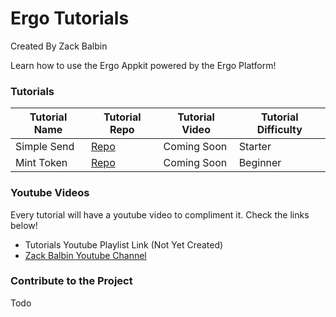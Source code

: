 # Ergo Tutorials

Created By Zack Balbin

Learn how to use the Ergo Appkit powered by the Ergo Platform! 

### Tutorials

Tutorial Name | Tutorial Repo | Tutorial Video | Tutorial Difficulty |
| --- | --- | --- | --- |
| Simple Send | [Repo](https://github.com/zackbalbin/ErgoTutorials/tree/master/simplesend) | Coming Soon | Starter |
| Mint Token  | [Repo](https://github.com/zackbalbin/ErgoTutorials/tree/master/minttoken) | Coming Soon | Beginner |


### Youtube Videos

Every tutorial will have a youtube video to compliment it. Check the links below!

- Tutorials Youtube Playlist Link (Not Yet Created)
- [Zack Balbin Youtube Channel](https://www.youtube.com/channel/UCUepypCowgIudNpfbJKPrxw)


### Contribute to the Project

Todo